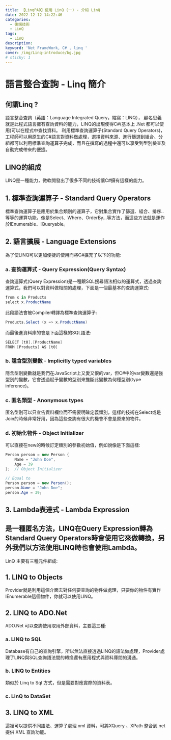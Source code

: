 ```yaml
---
title: 【LinqPAD】使用 LinQ (一) - 介紹 LinQ
date: 2022-12-12 14:22:46
categories: 
  - 後端技術
  - LinQ
tags: 
  - LinQ
description:
keyword: 'Net FrameWork, C# , linq '
cover: /img/Linq-introduce/bg.jpg
# sticky: 1
---
```


# 語言整合查詢 - Linq 簡介
## 何謂Linq ?
語言整合查詢（英語：Language Integrated Query，縮寫：LINQ）， 顧名思義就是此程式語言擁有查詢資料的能力，LINQ的出現使得C#(基本上 .Net 都可以使用)可以在程式中查找資料。
利用標準查詢運算子(Standard Query Operators)，工程師可以用原生的C#語言對資料做處理，選擇資料來源、進行篩選到組合、分組都可以利用標準查詢運算子完成，而且在撰寫的過程中還可以享受到型別檢查及自動完成帶來的便捷。

## LINQ的組成
LINQ是一種能力，微軟開發出了很多不同的技術讓C#擁有這樣的能力。

## 1. 標準查詢運算子 - Standard Query Operators
標準查詢運算子是應用於集合類別的運算子，它對集合實作了篩選、組合、排序..等等的運算功能，像是Select、Where、OrderBy...等方法，而這些方法就是運作於IEnumerable<T>、IQueryable<T>。

## 2. 語言擴展 - Language Extensions
為了使LINQ可以更加便捷的使用而將C#擴充了以下的功能:

### a. 查詢運算式 - Query Expression(Query Syntax)
查詢運算式(Query Expression)是一種跟SQL搜尋語法相似的運算式，透過查詢運算式，我們可以對資料做相關的處理，下面是一個最基本的查詢運算式:

```C# 
from x in Products
select x.ProductName
```

此段語法會被Compiler轉譯為標準查詢運算子:

```C#
Products.Select (x => x.ProductName)
```

 而最後進資料庫的會是下面這樣的SQL語法:

```C#
SELECT [t0].[ProductName]
FROM [Products] AS [t0]
```

### b. 隱含型別變數 - Implicitly typed variables
隱含型別變數就是我們在JavaScript上又愛又恨的var，但C#中的var變數還是強型別的變數，它會透過賦予變數的型別來推斷此變數為何種型別(type inference)。

### c. 匿名類型 - Anonymous types
匿名型別可以只宣告資料欄位而不需要明確定義類別，這樣的技術在Select或是Join的時候非常好用，因為這些查詢有很大的機會不會是原來的物件。

### d. 初始化物件 - Object Initializer

可以直接在new的時候訂定類別的參數初始值，例如說像是下面這樣:
```c#
Person person = new Person {
    Name = "John Doe",
    Age = 39
};  // Object Initializer

// Equal to
Person person = new Person();
person.Name = "John Doe";
person.Age = 39;
```
## 3. Lambda表達式 - Lambda Expression
是一種匿名方法，LINQ在Query Expression轉為Standard Query Operators時會使用它來做轉換，另外我們以方法使用LINQ時也會使用Lambda。
---

LinQ 主要有三種元件組成:
## 1. LINQ to Objects
Provider就是利用這個介面去對任何要查詢的物件做處理，只要你的物件有實作IEnumerable這個物件，你就可以使用LINQ。

## 2. LINQ to ADO.Net
ADO.Net 可以查詢使用取用外部資料，主要這三種:

### a. LINQ to SQL
Database有自己的查詢引擎，所以無法直接透過LINQ的語法做處理，Provider處理了LINQ與SQL查詢語法間的轉換還有應用程式與資料庫間的溝通。

### b. LINQ to Entities
類似於 Linq to Sql 方式，但是需要對應實際的資料表。

### c. LinQ to DataSet

## 3. LINQ to XML
這裡可以提供不同語法、運算子處理 xml 資料，可將XQuery 、XPath 整合到.net 提供 XML 查詢功能。




